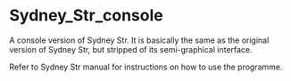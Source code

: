 # Sydney_Str_console
A console version of Sydney Str. It is basically the same as the original version of Sydney Str, but stripped of its semi-graphical interface.

Refer to Sydney Str manual for instructions on how to use the programme.
